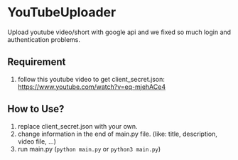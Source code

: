 # YouTubeUploader
Upload youtube video/short with google api and we fixed so much login and authentication problems.

## Requirement
1. follow this youtube video to get client_secret.json: https://www.youtube.com/watch?v=eq-mjehACe4

## How to Use?
1. replace client_secret.json with your own.
2. change information in the end of main.py file. (like: title, description, video file, ...)
3. run main.py  (`python main.py` or `python3 main.py`)
